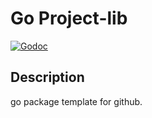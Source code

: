 # Go Project-lib

[![Godoc](http://img.shields.io/badge/go-documentation-blue.svg?style=flat-square)](https://godoc.org/github.com/datewu/project-lib)

## Description
go package template for github.


